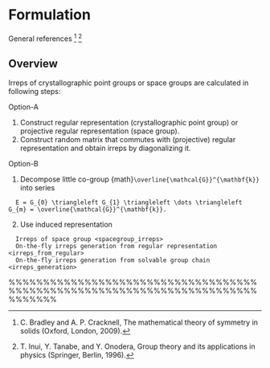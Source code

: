 # Formulation

General references [^BC09] [^ITO96]

## Overview

Irreps of crystallographic point groups or space groups are calculated in following steps:

Option-A
1. Construct regular representation (crystallographic point group) or projective regular representation (space group).
2. Construct random matrix that commutes with (projective) regular representation and obtain irreps by diagonalizing it.

Option-B
1. Decompose little co-group {math}`\overline{\mathcal{G}}^{\mathbf{k}}` into series
  ```{math}
    E = G_{0} \triangleleft G_{1} \triangleleft \dots \triangleleft G_{m} = \overline{\mathcal{G}}^{\mathbf{k}}.
  ```
2. Use induced representation


```{toctree}
  Irreps of space group <spacegroup_irreps>
  On-the-fly irreps generation from regular representation <irreps_from_regular>
  On-the-fly irreps generation from solvable group chain <irreps_generation>
```

%%%%%%%%%%%%%%%%%%%%%%%%%%%%%%%%%%%%%%%%%%%%%%%%%%%%%%%%%%%%%%%%%%%%%%%%%%%%%%%

[^BC09]: C. Bradley and A. P. Cracknell, The mathematical theory of symmetry in solids (Oxford, London, 2009).
[^ITO96]: T. Inui, Y. Tanabe, and Y. Onodera, Group theory and its applications in physics (Springer, Berlin, 1996).
